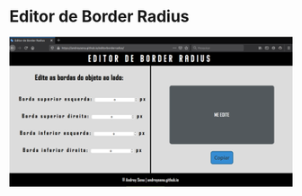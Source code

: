 # Editor de Border Radius

![Alt text](screenshot.png?raw=true "Screenshot Editor de Boder Radius")

